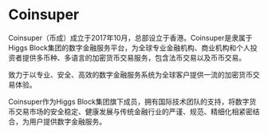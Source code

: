 # 

# Coinsuper

Coinsuper（币成）成立于2017年10月，总部设立于香港。Coinsuper是隶属于Higgs Block集团的数字金融服务平台，为全球专业金融机构、商业机构和个人投资者提供多币种、多语言的加密货币交易服务，包含法币交易以及币币交易。

致力于以专业、安全、高效的数字金融服务系统为全球客户提供一流的加密货币交易体验。

Coinsuper作为Higgs Block集团旗下成员，拥有国际技术团队的支持，将数字货币交易市场的安全稳定、健康发展与传统金融行业的严谨、规范、精细化相紧密结合，为用户提供数字金融服务。

